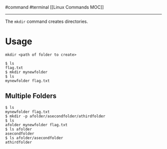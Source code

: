 #command #terminal 
[[Linux Commands MOC]]
- - -

The `mkdir` command creates directories.

# Usage

`mkdir <path of folder to create>`

```shell
$ ls
flag.txt
$ mkdir mynewfolder
$ ls
mynewfolder flag.txt
```

## Multiple Folders

```shell
$ ls
mynewfolder flag.txt
$ mkdir -p afolder/asecondfolder/athirdfolder
$ ls
afolder mynewfolder flag.txt
$ ls afolder
asecondfolder
$ ls afolder/asecondfolder
athirdfolder
```